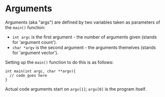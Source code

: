 # Arguments

Arguments (aka "args") are defined by two variables taken as parameters of the `main()` function:

* `int argc` is the first argument - the number of arguments given (stands for 'argument count').
* `char *argv` is the second argument - the arguments themelves (stands for 'argument vector').

Setting up the `main()` function to do this is as follows:

```
int main(int argc, char **argv){
  // code goes here
}
```

Actual code arguments start on `argv[1]`; `argv[0]` is the program itself.
